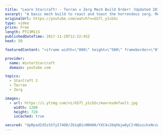 ```yaml
---
title: "Learn Starcraft! - Terran v Zerg Mech Build Order! (Updated 2018)"
excerpt: "A basic mech build to roast and toast the horrendous zerg. Meant for lower level players looking for some direction! -- Watch live at https://www.twitch.tv/wintergaming"
originalUrl: https://youtube.com/watch?v=GS7l_y1cbSc
type: video
price: Free
length: PT13M11S
publishedDateTime: 2017-11-20T12:22:45Z
heat: 50

featuredContent: "<iframe width=\"800\" height=\"500\" frameborder=\"0\" src=\"https://www.youtube.com/embed/GS7l_y1cbSc\" allow=\"accelerometer; autoplay; encrypted-media; gyroscope; picture-in-picture\" allowfullscreen></iframe>"

provider:
  name: WinterStarcraft
  domain: youtube.com

topics:
  - StarCraft 2
  - Terran
  - Zerg

images:
  - url: https://i.ytimg.com/vi/GS7l_y1cbSc/maxresdefault.jpg
    width: 1280
    height: 720
    isCached: true

secured: "UpRpadId5zSSfyI74O0/Z61qB1cN0HA0/YXC4s28qhbjw8yCI+NGszckxNczw78rtLwfa21MUVhbBRpzmPAt/e54nyZ1LecGcF4rwSs/rOJ9qViR7kwodhmJp3AJhv1CXD9jv39bcDD/FT2de+XHkO3CCE+qfeb/lUQAtY3pKGAfEzT0De7HX7Eo1rn2k+ujtN0TdaEK5z7Vm1jc3Jn5skaMfz+071xeWeHsFOqPjGxInWOJOesfyXQd3Iu2P3Ijti2APXmfORnbpu9+8zErTDM6BwmiP6oBgLyBIhC3leotOxjzhzcvO9goGqt6EJu7bJuN94LWJ5fMq+7Cub2EDzWEF6h9QuknPq9YNzkpbSCe5RDM40jQmE3OB4gDF/d2EzXJg5e8/zkXheLYcNgDOTUq1KFuomfdWQTXgprzdIQ=;x7n96+EHO5ACiz1IeKt7vg=="
---
```


